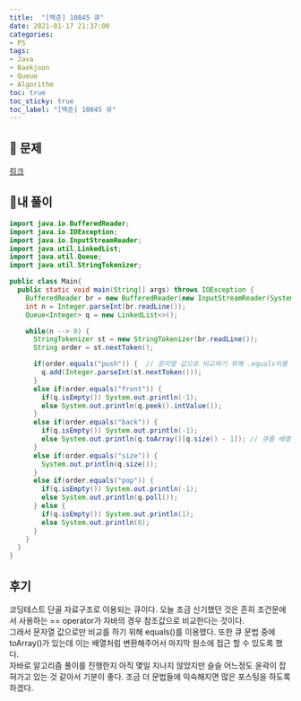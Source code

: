 ```yaml
---
title:  "[백준] 10845 큐"
date: 2021-01-17 21:37:00
categories:
- PS 
tags:
- Java
- Baekjoon
- Queue
- Algorithm
toc: true
toc_sticky: true
toc_label: "[백준] 10845 큐"
---
```

## :notebook_with_decorative_cover: 문제
[링크](https://www.acmicpc.net/problem/10845)
<!--break-->

## 🔑내 풀이
```java
import java.io.BufferedReader;
import java.io.IOException;
import java.io.InputStreamReader;
import java.util.LinkedList;
import java.util.Queue;
import java.util.StringTokenizer;

public class Main{
  public static void main(String[] args) throws IOException {
    BufferedReader br = new BufferedReader(new InputStreamReader(System.in));
    int n = Integer.parseInt(br.readLine());
    Queue<Integer> q = new LinkedList<>();

    while(n --> 0) {
      StringTokenizer st = new StringTokenizer(br.readLine());
      String order = st.nextToken();

      if(order.equals("push")) {  // 문자열 값으로 비교하기 위해 .equals이용
        q.add(Integer.parseInt(st.nextToken()));
      }
      else if(order.equals("front")) {
        if(q.isEmpty()) System.out.println(-1);
        else System.out.println(q.peek().intValue());
      }
      else if(order.equals("back")) {
        if(q.isEmpty()) System.out.println(-1);
        else System.out.println(q.toArray()[q.size() - 1]); // 큐를 배열처럼 이용하여 마지막 원소에 접근
      }
      else if(order.equals("size")) {
        System.out.println(q.size());
      }
      else if(order.equals("pop")) {
        if(q.isEmpty()) System.out.println(-1);
        else System.out.println(q.poll());
      } else {
        if(q.isEmpty()) System.out.println(1);
        else System.out.println(0);
      }
    }
  }
}
```
## 후기
코딩테스트 단골 자료구조로 이용되는 큐이다. 오늘 조금 신기했던 것은 흔히 조건문에서 사용하는 == operator가 자바의 경우 참조값으로 비교한다는 것이다.  
그래서 문자열 값으로만 비교를 하기 위해 equals()를 이용했다. 또한 큐 문법 중에 toArray()가 있는데 이는 배열처럼 변환해주어서 마지막 원소에 접근 할 수 있도록 했다.  
자바로 알고리즘 풀이를 진행한지 아직 몇일 지나지 않았지만 슬슬 어느정도 윤곽이 잡혀가고 있는 것 같아서 기분이 좋다. 조금 더 문법들에 익숙해지면 많은 포스팅을 하도록 하겠다.
  